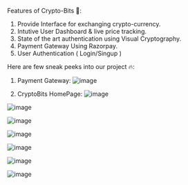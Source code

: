Features of Crypto-Bits 🚀: 

1. Provide Interface for exchanging crypto-currency.
2. Intutive User Dashboard & live price tracking.
3. State of the art authentication using Visual Cryptography.
4. Payment Gateway Using Razorpay.
5. User Authentication ( Login/Singup )

Here are few sneak peeks into our project 🔥: 

1. Payment Gateway:
![image](https://github.com/RajanR21/Crypto_Bit/assets/132806674/7422eca6-a7a1-456f-aa17-eb7ea8de1fa0)

2. CryptoBits HomePage:
![image](https://github.com/RajanR21/Crypto_Bit/assets/132806674/6e82d06b-1173-4eb0-98f1-8e28649efc36)

![image](https://github.com/RajanR21/Crypto_Bit/assets/132806674/9bb8559d-ba2e-4270-b6f7-00db45084123)

![image](https://github.com/RajanR21/Crypto_Bit/assets/132806674/d908fada-d6c3-44bc-a4f8-92456aa71dab)

![image](https://github.com/RajanR21/Crypto_Bit/assets/132806674/760d8283-f978-4943-b37e-11fd8bc7389b)

![image](https://github.com/RajanR21/Crypto_Bit/assets/132806674/08e80284-3685-4b77-a3a0-84728cb034d8)

![image](https://github.com/RajanR21/Crypto_Bit/assets/132806674/c18f32b2-f6d0-4ba0-9925-c722452176fe)

![image](https://github.com/RajanR21/Crypto_Bit/assets/132806674/bd5d48e7-be85-43eb-a196-123afd6fd816)


